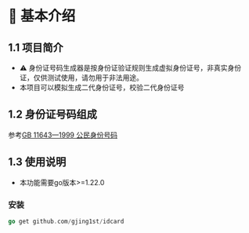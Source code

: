 # 🌱 基本介绍
## 1.1 项目简介
- ⚠️ 身份证号码生成器是按身份证验证规则生成虚拟身份证号，非真实身份证，仅供测试使用，请勿用于非法用途。
- 本项目可以模拟生成二代身份证号，校验二代身份证号
## 1.2 身份证号码组成
参考[GB 11643—1999 公民身份号码](https://blog.csdn.net/chenlu5201314/article/details/90484093)
## 1.3 使用说明
- 本功能需要go版本>=1.22.0
### 安装
```go
go get github.com/gjing1st/idcard
```


